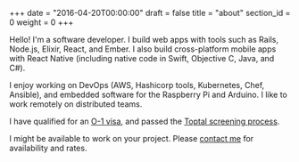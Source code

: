 +++
date = "2016-04-20T00:00:00"
draft = false
title = "about"
section_id = 0
weight = 0
+++

Hello! I'm a software developer. I build web apps with tools such as Rails, Node.js, Elixir, React, and Ember. I also build cross-platform mobile apps with React Native (including native code in Swift, Objective C, Java, and C#).

I enjoy working on DevOps (AWS, Hashicorp tools, Kubernetes, Chef, Ansible), and embedded software for the Raspberry Pi and Arduino. I like to work remotely on distributed teams.

I have qualified for an <a href="https://www.uscis.gov/working-united-states/temporary-workers/o-1-visa-individuals-extraordinary-ability-or-achievement" target="_blank" rel="noopener noreferrer">O-1 visa</a>, and passed the <a href="https://www.toptal.com/top-3-percent" target="_blank" rel="noopener noreferrer">Toptal screening process</a>.

I might be available to work on your project. Please [contact me](#contact) for availability and rates.
